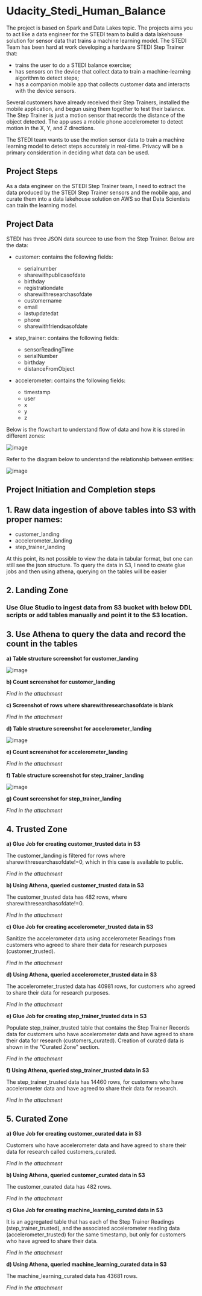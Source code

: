 # Udacity_Stedi_Human_Balance
The project is based on Spark and Data Lakes topic. The projects aims you to act like a data engineer for the STEDI team to build a data lakehouse solution for sensor data that trains a machine learning model.
The STEDI Team has been hard at work developing a hardware STEDI Step Trainer that:
- trains the user to do a STEDI balance exercise;
- has sensors on the device that collect data to train a machine-learning algorithm to detect steps;
- has a companion mobile app that collects customer data and interacts with the device sensors.

Several customers have already received their Step Trainers, installed the mobile application, and begun using them together to test their balance. The Step Trainer is just a motion sensor that records the distance of the object detected. The app uses a mobile phone accelerometer to detect motion in the X, Y, and Z directions.

The STEDI team wants to use the motion sensor data to train a machine learning model to detect steps accurately in real-time. Privacy will be a primary consideration in deciding what data can be used.

## Project Steps
As a data engineer on the STEDI Step Trainer team, I need to extract the data produced by the STEDI Step Trainer sensors and the mobile app, and curate them into a data lakehouse solution on AWS so that Data Scientists can train the learning model.

## Project Data
STEDI has three JSON data sourcee to use from the Step Trainer. Below are the data:
- customer: contains the following fields:
    - serialnumber
    - sharewithpublicasofdate
    - birthday
    - registrationdate
    - sharewithresearchasofdate
    - customername
    - email
    - lastupdatedat
    - phone
    - sharewithfriendsasofdate

- step_trainer: contains the following fields:
    - sensorReadingTime
    - serialNumber
    - birthday
    - distanceFromObject
 
- accelerometer: contains the following fields:
    - timestamp
    - user
    - x
    - y
    - z

Below is the flowchart to understand flow of data and how it is stored in different zones:

![image](https://github.com/user-attachments/assets/30f4d9de-7531-4bd2-881b-c20065b2a360)

Refer to the diagram below to understand the relationship between entities:

![image](https://github.com/user-attachments/assets/e1f1a3ff-f104-458f-ab5d-8e4844fae52c)

## Project Initiation and Completion steps

## 1. Raw data ingestion of above tables into S3 with proper names:

- customer_landing
- accelerometer_landing
- step_trainer_landing

At this point, its not possible to view the data in tabular format, but one can still see the json structure. To query the data in S3, I need to create glue jobs and then using athena, querying on the tables will be easier

## 2. Landing Zone
### Use Glue Studio to ingest data from S3 bucket with below DDL scripts or add tables manually and point it to the S3 location.

## 3. Use Athena to query the data and record the count in the tables

**a) Table structure screenshot for customer_landing**

![image](https://github.com/user-attachments/assets/7b0b2be8-f378-4ba8-9eef-13feef0210c9)

**b) Count screenshot for customer_landing**

_Find in the attachment_

**c) Screenshot of rows where sharewithresearchasofdate is blank**

_Find in the attachment_

**d) Table structure screenshot for accelerometer_landing**

![image](https://github.com/user-attachments/assets/71104d7a-e94b-4902-84c0-24f58b6cbdf5)

**e) Count screenshot for accelerometer_landing**

_Find in the attachment_

**f) Table structure screenshot for step_trainer_landing**

![image](https://github.com/user-attachments/assets/f2fe9356-58ea-4a6d-8603-cf169d549070)

**g) Count screenshot for step_trainer_landing**

_Find in the attachment_

## 4. Trusted Zone

**a) Glue Job for creating customer_trusted data in S3**

The customer_landing is filtered for rows where sharewithresearchasofdate!=0, which in this case is available to public.

_Find in the attachment_

**b) Using Athena, queried customer_trusted data in S3**

The customer_trusted data has 482 rows, where sharewithresearchasofdate!=0.

_Find in the attachment_

**c) Glue Job for creating accelerometer_trusted data in S3**

Sanitize the accelerometer data using accelerometer Readings from customers who agreed to share their data for research purposes (customer_trusted).

_Find in the attachment_

**d) Using Athena, queried accelerometer_trusted data in S3**

The accelerometer_trusted data has 40981 rows, for customers who agreed to share their data for research purposes.

_Find in the attachment_

**e) Glue Job for creating step_trainer_trusted data in S3**

Populate step_trainer_trusted table that contains the Step Trainer Records data for customers who have accelerometer data and have agreed to share their data for research (customers_curated). Creation of curated data is shown in the "Curated Zone" section.

_Find in the attachment_

**f) Using Athena, queried step_trainer_trusted data in S3**

The step_trainer_trusted data has 14460 rows, for customers who have accelerometer data and have agreed to share their data for research.

_Find in the attachment_

## 5. Curated Zone

**a) Glue Job for creating customer_curated data in S3**

Customers who have accelerometer data and have agreed to share their data for research called customers_curated.

_Find in the attachment_

**b) Using Athena, queried customer_curated data in S3**

The customer_curated data has 482 rows.

_Find in the attachment_

**c) Glue Job for creating machine_learning_curated data in S3**

It is an aggregated table that has each of the Step Trainer Readings (step_trainer_trusted), and the associated accelerometer reading data (accelerometer_trusted) for the same timestamp, but only for customers who have agreed to share their data.

_Find in the attachment_

**d) Using Athena, queried machine_learning_curated data in S3**

The machine_learning_curated data has 43681 rows.

_Find in the attachment_

